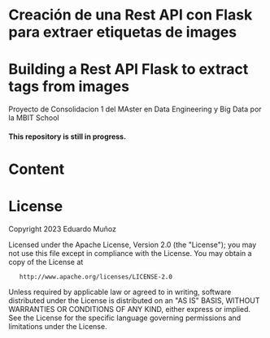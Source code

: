 # Creación de una Rest API con Flask para extraer etiquetas de images
# Building a Rest API Flask to extract tags from images

 Proyecto de Consolidacion 1 del MAster en Data Engineering y Big Data por la MBIT School

#### This repository is still in progress.

# Content


# License

Copyright 2023 Eduardo Muñoz

   Licensed under the Apache License, Version 2.0 (the "License");
   you may not use this file except in compliance with the License.
   You may obtain a copy of the License at

       http://www.apache.org/licenses/LICENSE-2.0

   Unless required by applicable law or agreed to in writing, software
   distributed under the License is distributed on an "AS IS" BASIS,
   WITHOUT WARRANTIES OR CONDITIONS OF ANY KIND, either express or implied.
   See the License for the specific language governing permissions and
   limitations under the License.
